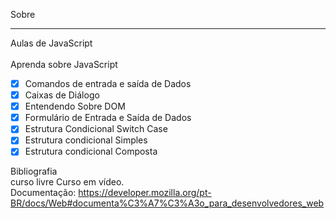 Sobre
___
Aulas de JavaScript<br>
<br>
Aprenda sobre JavaScript
* [x] Comandos de entrada e saída de Dados
* [x] Caixas de Diálogo
* [x] Entendendo Sobre DOM 
* [x] Formulário de Entrada e Saída de Dados
* [x] Estrutura Condicional Switch Case
* [x] Estrutura condicional Simples
* [x] Estrutura condicional Composta

Bibliografia <br>
curso livre Curso em vídeo. <br>
Documentação: https://developer.mozilla.org/pt-BR/docs/Web#documenta%C3%A7%C3%A3o_para_desenvolvedores_web


